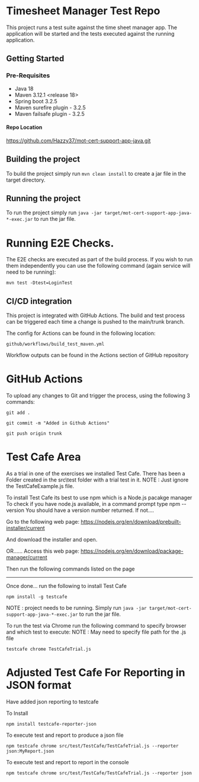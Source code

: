 # Timesheet Manager Test Repo

This project runs a test suite against the time sheet manager app. The application will be started and the tests executed against the 
running application. 

## Getting Started

### Pre-Requisites 

- Java 18
- Maven 3.12.1 <release 18>
- Spring boot 3.2.5
- Maven surefire plugin - 3.2.5
- Maven failsafe plugin - 3.2.5

#### Repo Location
https://github.com/Hazzy37/mot-cert-support-app-java.git

## Building the project
To build the project simply run `mvn clean install` to create a jar file in the target directory.

## Running the project
To run the project simply run `java -jar target/mot-cert-support-app-java-*-exec.jar` to run the jar file. 

# Running E2E Checks. 
The E2E checks are executed as part of the build process. If you wish to run them independently you can use the following command (again service will need to be running):

`mvn test -Dtest=LoginTest`

## CI/CD integration 
This project is integrated with GitHub Actions. The build and test process can be triggered each time a change is pushed to the main/trunk branch.

The config for Actions can be found in the following location:

`github/workflows/build_test_maven.yml`

Workflow outputs can be found in the Actions section of GitHub repository

# GitHub Actions

To upload any changes to Git and trigger the process, using the following 3 commands:
```
git add .

git commit -m "Added in Github Actions"

git push origin trunk
```

# Test Cafe Area

As a trial in one of the exercises we installed Test Cafe. 
There has been a Folder created in the src\test folder with a trial test in it. 
NOTE : Just ignore the TestCafeExample.js file. 

To install Test Cafe its best to use npm which is a Node.js pacakge manager
To check if you have node.js available, in a command prompt type npm --version
You should have a version number returned. 
If not....

Go to the following web page:
https://nodejs.org/en/download/prebuilt-installer/current

And download the installer and open. 

OR......
Access this web page:
https://nodejs.org/en/download/package-manager/current

Then run the following commands listed on the page

---------

Once done... run the following to install Test Cafe

```
npm install -g testcafe
```

NOTE : project needs to be running. Simply run
`java -jar target/mot-cert-support-app-java-*-exec.jar` to run the jar file.

To run the test via Chrome run the following command to specify browser and which test to execute:
NOTE : May need to specify file path for the .js file

```
testcafe chrome TestCafeTrial.js
```

# Adjusted Test Cafe For Reporting in JSON format
Have added json reporting to testcafe

To Install
```
npm install testcafe-reporter-json
```

To execute test and report to produce a json file

```
npm testcafe chrome src/test/TestCafe/TestCafeTrial.js --reporter json:MyReport.json
```

To execute test and report to report in the console
```
npm testcafe chrome src/test/TestCafe/TestCafeTrial.js --reporter json
```

